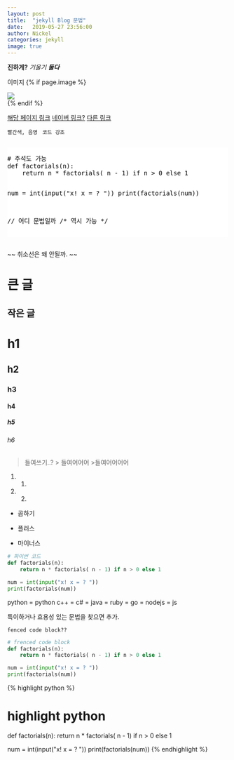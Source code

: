 ```yaml
---
layout: post
title:  "jekyll Blog 문법"
date:   2019-05-27 23:56:00
author: Nickel
categories: jekyll
image: true
---
```


 **진하게?**
*기울기*
***둘다***

이미지
{% if page.image %}
<div class="post-img">
<img class="img-responsive img-post" src=" {{site.baseurl}}/img/toilet.jpg "/>
</div>
{% endif %}

[해당 페이지 링크](#)
[네이버 링크?](https://www.naver.com/)
<a href="https://kiki912002.github.io">다른 링크</a>

`빨간색, 음영` 
<code> 코드 강조 </code>

<div style="overflow:auto; height=200; width=100%;">
<pre style="color:black;background:white;"><pre>
# 주석도 가능
def factorials(n):
    return n * factorials( n - 1) if n > 0 else 1

num = int(input("x! x = ? "))
print(factorials(num))

// 어디 문법일까
/* 역시 가능 */
</pre></pre></div>

~~ 취소선은 왜 안될까. ~~


큰 글
===

작은 글
---

# h1
## h2
### h3
#### h4
##### h5
###### h6

> 들여쓰기..?
        > 들여어어어
                >들여어어어어


1. 1.
2. 2.
* 곱하기
+ 플러스
- 마이너스


```python
# 파이썬 코드
def factorials(n):
    return n * factorials( n - 1) if n > 0 else 1

num = int(input("x! x = ? "))
print(factorials(num))
```

python = python
c++ = 
c# = 
java = 
ruby = 
go = 
nodejs = js

특이하거나 효용성 있는 문법을 찾으면 추가.


~~~
fenced code block??
~~~

~~~python
# frenced code block
def factorials(n):
    return n * factorials( n - 1) if n > 0 else 1

num = int(input("x! x = ? "))
print(factorials(num))
~~~

{% highlight python %}
# highlight python
def factorials(n):
    return n * factorials( n - 1) if n > 0 else 1

num = int(input("x! x = ? "))
print(factorials(num))
{% endhighlight %}